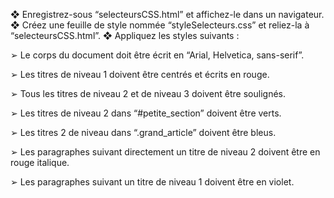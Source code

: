 ❖	Enregistrez-sous “selecteursCSS.html” et affichez-le dans un navigateur.
❖	Créez une feuille de style nommée “styleSelecteurs.css” et reliez-la à “selecteursCSS.html”.
❖	Appliquez les styles suivants :


➢	Le corps du document doit être écrit en “Arial, Helvetica, sans-serif”.


➢	Les titres de niveau 1 doivent être centrés et écrits en rouge.


➢	Tous les titres de niveau 2 et de niveau 3 doivent être soulignés.


➢	Les titres de niveau 2 dans “#petite_section” doivent être verts.


➢	Les titres 2 de niveau dans “.grand_article” doivent être bleus.


➢	Les paragraphes suivant directement un titre de niveau 2 doivent être en rouge italique.


➢	Les paragraphes suivant un titre de niveau 1 doivent être en violet.

